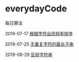 # everydayCode
每日算法

2019-07-17 <a href ="code/FrequencySort.java">根据字符出现频率排序</a>

2019-07-25 <a href ="code/LengthOfLongestSubstring.java">无重复字符的最长子串</a>

2019-08-29 <a href ="code/RevertStr.java">反转字符串</a>

